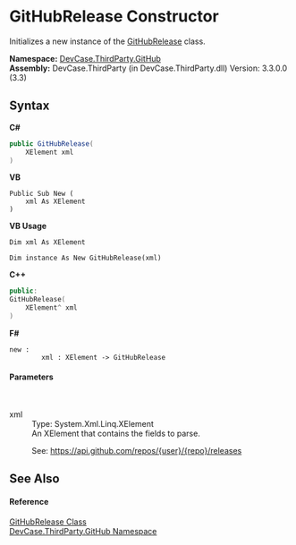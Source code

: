 # GitHubRelease Constructor 
 

Initializes a new instance of the <a href="T_DevCase_ThirdParty_GitHub_GitHubRelease">GitHubRelease</a> class.

**Namespace:**&nbsp;<a href="N_DevCase_ThirdParty_GitHub">DevCase.ThirdParty.GitHub</a><br />**Assembly:**&nbsp;DevCase.ThirdParty (in DevCase.ThirdParty.dll) Version: 3.3.0.0 (3.3)

## Syntax

**C#**<br />
``` C#
public GitHubRelease(
	XElement xml
)
```

**VB**<br />
``` VB
Public Sub New ( 
	xml As XElement
)
```

**VB Usage**<br />
``` VB Usage
Dim xml As XElement

Dim instance As New GitHubRelease(xml)
```

**C++**<br />
``` C++
public:
GitHubRelease(
	XElement^ xml
)
```

**F#**<br />
``` F#
new : 
        xml : XElement -> GitHubRelease
```


#### Parameters
&nbsp;<dl><dt>xml</dt><dd>Type: System.Xml.Linq.XElement<br />An XElement that contains the fields to parse. 

 See: <a href="https://api.github.com/repos/{user}/{repo}/releases" target="_blank">https://api.github.com/repos/{user}/{repo}/releases</a></dd></dl>

## See Also


#### Reference
<a href="T_DevCase_ThirdParty_GitHub_GitHubRelease">GitHubRelease Class</a><br /><a href="N_DevCase_ThirdParty_GitHub">DevCase.ThirdParty.GitHub Namespace</a><br />
